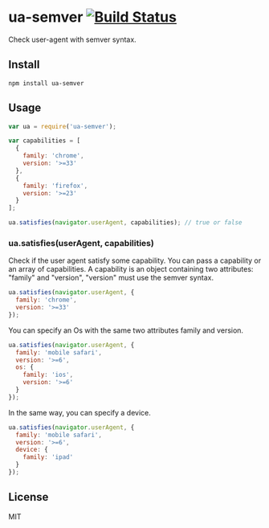 # ua-semver [![Build Status](https://travis-ci.org/neoziro/ua-semver.svg?branch=master)](https://travis-ci.org/neoziro/ua-semver)

Check user-agent with semver syntax.

## Install

```
npm install ua-semver
```

## Usage

```js
var ua = require('ua-semver');

var capabilities = [
  {
    family: 'chrome',
    version: '>=33'
  },
  {
    family: 'firefox',
    version: '>=23'
  }
];

ua.satisfies(navigator.userAgent, capabilities); // true or false
```

### ua.satisfies(userAgent, capabilities)

Check if the user agent satisfy some capability. You can pass a capability or an array of capabilities.
A capability is an object containing two attributes: "family" and "version", "version" must use the semver syntax.

```js
ua.satisfies(navigator.userAgent, {
  family: 'chrome',
  version: '>=33'
});
```

You can specify an Os with the same two attributes family and version.

```js
ua.satisfies(navigator.userAgent, {
  family: 'mobile safari',
  version: '>=6',
  os: {
    family: 'ios',
    version: '>=6'
  }
});
```

In the same way, you can specify a device.

```js
ua.satisfies(navigator.userAgent, {
  family: 'mobile safari',
  version: '>=6',
  device: {
    family: 'ipad'
  }
});
```

## License

MIT
